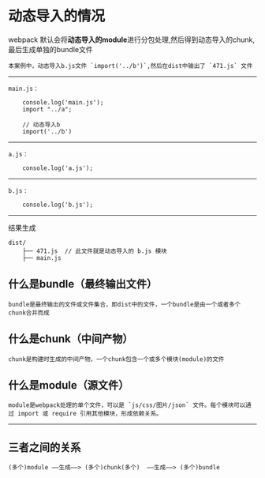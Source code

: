 # 动态导入的情况

 webpack 默认会将**动态导入的module**进行分包处理,然后得到动态导入的chunk,最后生成单独的bundle文件

    本案例中，动态导入b.js文件 `import('../b')`,然后在dist中输出了 `471.js` 文件
---
    main.js：
    
        console.log('main.js');
        import "../a";

        // 动态导入b
        import('../b')


---

    a.js：

        console.log('a.js');

---

    b.js：

        console.log('b.js');

 ---

 结果生成

    dist/
        ├── 471.js  // 此文件就是动态导入的 b.js 模块
        ├── main.js


## 什么是bundle（最终输出文件）
    bundle是最终输出的文件或文件集合，即dist中的文件，一个bundle是由一个或者多个chunk合并而成

## 什么是chunk（中间产物）
    chunk是构建时生成的中间产物，一个chunk包含一个或多个模块(module)的文件

## 什么是module（源文件）
    module是webpack处理的单个文件，可以是 `js/css/图片/json` 文件。每个模块可以通过 import 或 require 引用其他模块，形成依赖关系。
---
## 三者之间的关系
    (多个)module ——生成——> (多个)chunk(多个)  ——生成——> (多个)bundle

